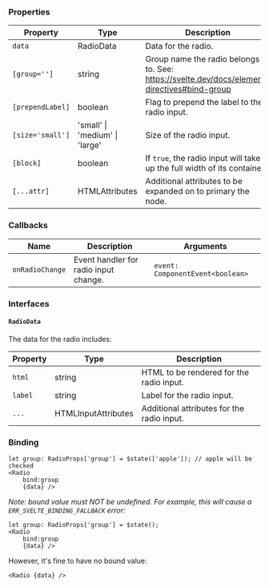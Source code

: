 ### Properties

| Property         | Type                             | Description                                                                                 |
| ---------------- | -------------------------------- | ------------------------------------------------------------------------------------------- |
| `data`           | RadioData                        | Data for the radio.                                                                         |
| `[group='']`     | string                           | Group name the radio belongs to. See: https://svelte.dev/docs/element-directives#bind-group |
| `[prependLabel]` | boolean                          | Flag to prepend the label to the radio input.                                               |
| `[size='small']` | 'small' \| 'medium' \| 'large'   | Size of the radio input.                                                                    |
| `[block]`        | boolean                          | If `true`, the radio input will take up the full width of its container.                    |
| `[...attr] `     | HTMLAttributes<HTMLInputElement> | Additional attributes to be expanded on to primary the node.                                |

### Callbacks

| Name            | Description                           | Arguments                        |
| --------------- | ------------------------------------- | -------------------------------- |
| `onRadioChange` | Event handler for radio input change. | `event: ComponentEvent<boolean>` |

### Interfaces

#### `RadioData`

The data for the radio includes:

| Property | Type                | Description                                |
| -------- | ------------------- | ------------------------------------------ |
| `html`   | string              | HTML to be rendered for the radio input.   |
| `label`  | string              | Label for the radio input.                 |
| `...`    | HTMLInputAttributes | Additional attributes for the radio input. |

### Binding

```svelte
let group: RadioProps['group'] = $state(['apple']); // apple will be checked
<Radio
	bind:group
	{data} />
```

_Note: bound value must NOT be undefined. For example, this will cause a `ERR_SVELTE_BINDING_FALLBACK` error:_

```svelte
let group: RadioProps['group'] = $state();
<Radio
	bind:group
	{data} />
```

However, it's fine to have no bound value:

```svelte
<Radio {data} />
```
